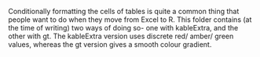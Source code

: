 Conditionally formatting the cells of tables is quite a common thing that people want to do when they move from Excel to R. This folder contains (at the time of writing) two ways of doing so- one with kableExtra, and the other with gt. The kableExtra version uses discrete red/ amber/ green values, whereas the gt version gives a smooth colour gradient.